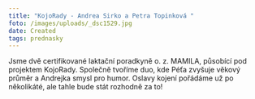 ```yaml
---
title: "KojoRady - Andrea Sirko a Petra Topinková "
foto: /images/uploads/_dsc1529.jpg
date: Created
tags: prednasky
---
```

Jsme dvě certifikované laktační poradkyně o. z. MAMILA, působící pod projektem KojoRady. Společně tvoříme duo, kde Péťa zvyšuje věkový průměr a Andrejka smysl pro humor. Oslavy kojení pořádáme už po několikáté, ale tahle bude stát rozhodně za to!
